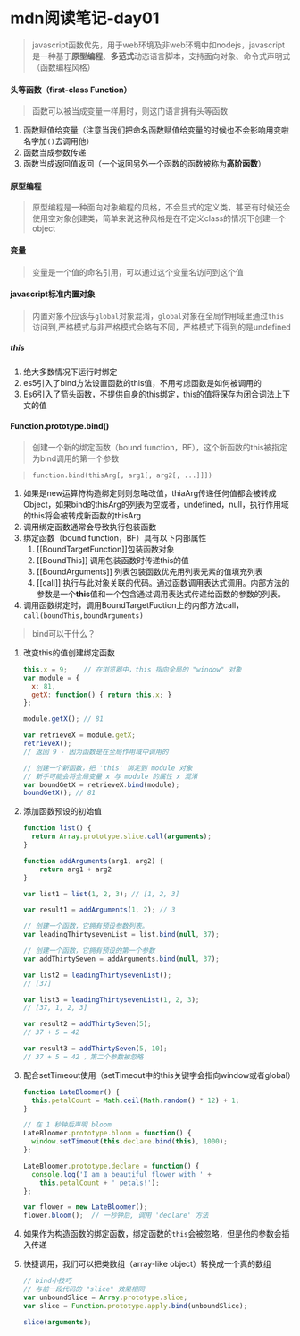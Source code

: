 # mdn阅读笔记-day01

> javascript函数优先，用于web环境及非web环境中如nodejs，javascript是一种基于**原型编程**、**多范式**动态语言脚本，支持面向对象、命令式声明式（函数编程风格）

#### 头等函数（first-class Function）

> 函数可以被当成变量一样用时，则这门语言拥有头等函数

1. 函数赋值给变量（注意当我们把命名函数赋值给变量的时候也不会影响用变啦名字加`()`去调用他）
2. 函数当成参数传递
3. 函数当成返回值返回（一个返回另外一个函数的函数被称为**高阶函数**）

#### 原型编程

> 原型编程是一种面向对象编程的风格，不会显式的定义类，甚至有时候还会使用空对象创建类，简单来说这种风格是在不定义class的情况下创建一个object

#### 变量

> 变量是一个值的命名引用，可以通过这个变量名访问到这个值

#### javascript标准内置对象

> 内置对象不应该与`global`对象混淆，`global`对象在全局作用域里通过`this`访问到,严格模式与非严格模式会略有不同，严格模式下得到的是undefined

##### this

1. 绝大多数情况下运行时绑定
2. es5引入了bind方法设置函数的this值，不用考虑函数是如何被调用的
3. Es6引入了箭头函数，不提供自身的this绑定，this的值将保存为闭合词法上下文的值

#### Function.prototype.bind()

> 创建一个新的绑定函数（bound function，BF），这个新函数的this被指定为bind调用的第一个参数

> ```
> function.bind(thisArg[, arg1[, arg2[, ...]]])
> ```

1. 如果是new运算符构造绑定则则忽略改值，thiaArg传递任何值都会被转成Object，如果bind的thisArg的列表为空或者，undefined，null，执行作用域的this将会被转成新函数的thisArg
2. 调用绑定函数通常会导致执行包装函数
3. 绑定函数（bound function，BF）具有以下内部属性
   1. [[BoundTargetFunction]]包装函数对象
   2. [[BoundThis]] 调用包装函数时传递this的值
   3. [[BoundArguments]] 列表包装函数优先用列表元素的值填充列表
   4. [[call]] 执行与此对象关联的代码。通过函数调用表达式调用。内部方法的参数是一个**this**值和一个包含通过调用表达式传递给函数的参数的列表。
4. 调用函数绑定时，调用BoundTargetFuction上的内部方法call，`call(boundThis,boundArguments)`

> bind可以干什么？

1. 改变this的值创建绑定函数

   ```javascript
   this.x = 9;    // 在浏览器中，this 指向全局的 "window" 对象
   var module = {
     x: 81,
     getX: function() { return this.x; }
   };
   
   module.getX(); // 81
   
   var retrieveX = module.getX;
   retrieveX();
   // 返回 9 - 因为函数是在全局作用域中调用的
   
   // 创建一个新函数，把 'this' 绑定到 module 对象
   // 新手可能会将全局变量 x 与 module 的属性 x 混淆
   var boundGetX = retrieveX.bind(module);
   boundGetX(); // 81
   ```

2. 添加函数预设的初始值

   ```js
   function list() {
     return Array.prototype.slice.call(arguments);
   }
   
   function addArguments(arg1, arg2) {
       return arg1 + arg2
   }
   
   var list1 = list(1, 2, 3); // [1, 2, 3]
   
   var result1 = addArguments(1, 2); // 3
   
   // 创建一个函数，它拥有预设参数列表。
   var leadingThirtysevenList = list.bind(null, 37);
   
   // 创建一个函数，它拥有预设的第一个参数
   var addThirtySeven = addArguments.bind(null, 37);
   
   var list2 = leadingThirtysevenList();
   // [37]
   
   var list3 = leadingThirtysevenList(1, 2, 3);
   // [37, 1, 2, 3]
   
   var result2 = addThirtySeven(5);
   // 37 + 5 = 42
   
   var result3 = addThirtySeven(5, 10);
   // 37 + 5 = 42 ，第二个参数被忽略
   ```

3. 配合setTimeout使用（setTimeout中的this关键字会指向window或者global）

   ```js
   function LateBloomer() {
     this.petalCount = Math.ceil(Math.random() * 12) + 1;
   }
   
   // 在 1 秒钟后声明 bloom
   LateBloomer.prototype.bloom = function() {
     window.setTimeout(this.declare.bind(this), 1000);
   };
   
   LateBloomer.prototype.declare = function() {
     console.log('I am a beautiful flower with ' +
       this.petalCount + ' petals!');
   };
   
   var flower = new LateBloomer();
   flower.bloom();  // 一秒钟后, 调用 'declare' 方法
   ```

4. 如果作为构造函数的绑定函数，绑定函数的`this`会被忽略，但是他的参数会插入传递

5. 快捷调用，我们可以把类数组（array-like object）转换成一个真的数组

   ```js
   // bind小技巧
   // 与前一段代码的 "slice" 效果相同
   var unboundSlice = Array.prototype.slice;
   var slice = Function.prototype.apply.bind(unboundSlice);
   
   slice(arguments);
   ```

   
